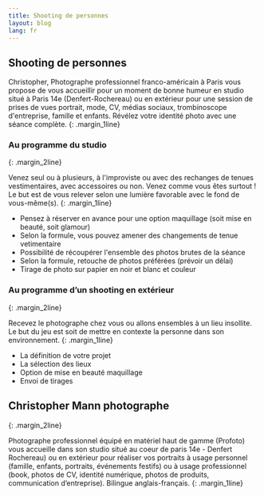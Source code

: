 ```yaml
---
title: Shooting de personnes
layout: blog
lang: fr
---
```

## Shooting de personnes

Christopher, Photographe professionnel franco-américain à Paris vous propose de vous accueillir pour un moment de bonne humeur en studio situé à Paris 14e (Denfert-Rochereau) ou en extérieur pour une session de prises de vues portrait, mode, CV, médias sociaux, trombinoscope d'entreprise, famille et enfants. Révélez votre identité photo avec une séance complète.
{: .margin_1line}

### Au programme du studio
{: .margin_2line}

Venez seul ou à plusieurs, à l'improviste ou avec des rechanges de tenues vestimentaires, avec accessoires ou non. Venez comme vous êtes surtout ! Le but est de vous relever selon une lumière favorable avec le fond de vous-même(s). 
{: .margin_1line}

- Pensez à réserver en avance pour une option maquillage (soit mise en beauté, soit glamour)
- Selon la formule, vous pouvez amener des changements de tenue vetimentaire
- Possibilité de récoupérer l'ensemble des photos brutes de la séance
- Selon la formule, retouche de photos préférées (prévoir un délai)
- Tirage de photo sur papier en noir et blanc et couleur

### Au programme d’un shooting en extérieur 
{: .margin_2line}

Recevez le photographe chez vous ou allons ensembles à un lieu insollite. Le but du jeu est soit de mettre en contexte la personne dans son environnement. 
{: .margin_1line}

- La définition de votre projet
- La sélection des lieux
- Option de mise en beauté maquillage
- Envoi de tirages


## Christopher Mann photographe
{: .margin_2line}

Photographe professionnel équipé en matériel haut de gamme (Profoto) vous accueille dans son studio situé au coeur de paris 14e - Denfert Rochereau) ou en extérieur pour réaliser vos portraits à usage personnel (famille, enfants, portraits, événements festifs) ou à usage professionnel (book, photos de CV, identité numérique, photos de produits, communication d’entreprise). Bilingue anglais-français.
{: .margin_1line}